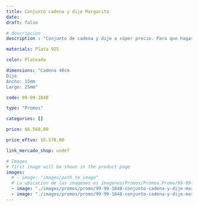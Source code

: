 ```yaml
---
title: Conjunto cadena y dije Margarita
date: 
draft: false

# descripcion
description : "Conjunto de cadena y dije a súper precio. Para que hagas los regalos más lindos y de la mejor calidad. Todo en plata 925. "

materials: Plata 925

color: Plateado

dimensions: "Cadena 40cm 
Dije
Ancho: 15mm 
Largo: 25mm"

code: 99-99-1848

type: "Promos"

categories: []

price: $6.560,00

price_eftvo: $5.570,00

link_mercado_shop: undef

# Images
# first image will be shown in the product page
images:
  # - image: "images/path_to_image"
  # La ubicacion de las imagenes es imagenes/Promos/Promos.Promo/99-99-1848-conjunto-cadena-y-dije-margarita
  - image: "./images/promos/promo/99-99-1848-conjunto-cadena-y-dije-margarita_a.jpg"
  - image: "./images/promos/promo/99-99-1848-conjunto-cadena-y-dije-margarita_b.jpg"
---
```

